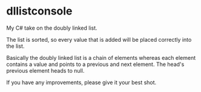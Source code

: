 dllistconsole
=============

My C# take on the doubly linked list.

The list is sorted, so every value that is added will be placed correctly into the list.

Basically the doubly linked list is a chain of elements whereas each element contains
a value and points to a previous and next element. The head's previous element heads to null.

If you have any improvements, please give it your best shot.
